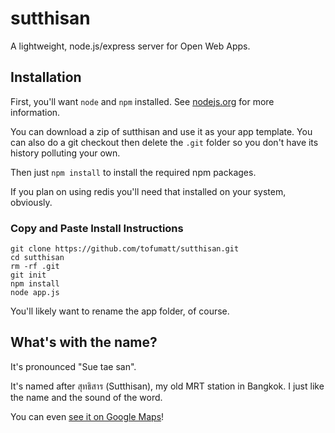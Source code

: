 # sutthisan #

A lightweight, node.js/express server for Open Web Apps.

## Installation ##

First, you'll want `node` and `npm` installed. See
[nodejs.org](http://nodejs.org/) for more information.

You can download a zip of sutthisan and use it as your app template. You can
also do a git checkout then delete the `.git` folder so you don't have its
history polluting your own.

Then just `npm install` to install the required npm packages.

If you plan on using redis you'll need that installed on your system,
obviously.

### Copy and Paste Install Instructions ###

    git clone https://github.com/tofumatt/sutthisan.git
    cd sutthisan
    rm -rf .git
    git init
    npm install
    node app.js

You'll likely want to rename the app folder, of course.

## What's with the name? ##

It's pronounced "Sue tae san".

It's named after สุทธิสาร (Sutthisan), my old MRT station in Bangkok. I just
like the name and the sound of the word.

You can even [see it on Google Maps](http://goo.gl/maps/DnE7N)!
